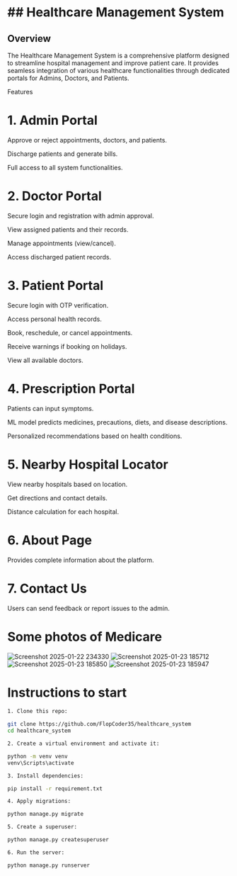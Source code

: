 # ## Healthcare Management System

## Overview

The Healthcare Management System is a comprehensive platform designed to streamline hospital management and improve patient care. It provides seamless integration of various healthcare functionalities through dedicated portals for Admins, Doctors, and Patients.

Features

# 1. Admin Portal

Approve or reject appointments, doctors, and patients.

Discharge patients and generate bills.

Full access to all system functionalities.

# 2. Doctor Portal

Secure login and registration with admin approval.

View assigned patients and their records.

Manage appointments (view/cancel).

Access discharged patient records.

# 3. Patient Portal

Secure login with OTP verification.

Access personal health records.

Book, reschedule, or cancel appointments.

Receive warnings if booking on holidays.

View all available doctors.

# 4. Prescription Portal

Patients can input symptoms.

ML model predicts medicines, precautions, diets, and disease descriptions.

Personalized recommendations based on health conditions.

# 5. Nearby Hospital Locator

View nearby hospitals based on location.

Get directions and contact details.

Distance calculation for each hospital.

# 6. About Page

Provides complete information about the platform.

# 7. Contact Us
Users can send feedback or report issues to the admin.
# Some photos of Medicare
![Screenshot 2025-01-22 234330](https://github.com/user-attachments/assets/e4fcecd2-ccde-48ed-978c-79161a703a80)
![Screenshot 2025-01-23 185712](https://github.com/user-attachments/assets/6dfb177e-6e41-40f8-afe2-56d7435140dc)
![Screenshot 2025-01-23 185850](https://github.com/user-attachments/assets/b14ecc2e-c610-4b85-bb40-a22c7155ef4f)
![Screenshot 2025-01-23 185947](https://github.com/user-attachments/assets/b2888df2-8d00-419a-b618-8478046228b3)




# Instructions to start
 ```bash
1. Clone this repo:
 
git clone https://github.com/FlopCoder35/healthcare_system
cd healthcare_system

2. Create a virtual environment and activate it:
 
python -m venv venv
venv\Scripts\activate

3. Install dependencies:

pip install -r requirement.txt

4. Apply migrations:

python manage.py migrate

5. Create a superuser:

python manage.py createsuperuser

6. Run the server:

python manage.py runserver




 
